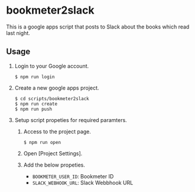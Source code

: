 # bookmeter2slack

This is a google apps script that posts to Slack about the books which read last night.

## Usage

1. Login to your Google account.

   ```shell
   $ npm run login
   ```

1. Create a new google apps project.

   ```shell
   $ cd scripts/bookmeter2slack
   $ npm run create
   $ npm run push
   ```

1. Setup script propeties for required paramters.

   1. Access to the project page.

      ```shell
      $ npm run open
      ```

   1. Open [Project Settings].
   1. Add the below propeties.

      - `BOOKMETER_USER_ID`: Bookmeter ID
      - `SLACK_WEBHOOK_URL`: Slack Webbhook URL
